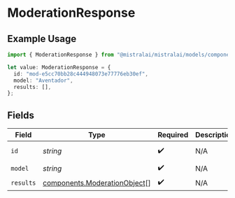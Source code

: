 # ModerationResponse

## Example Usage

```typescript
import { ModerationResponse } from "@mistralai/mistralai/models/components";

let value: ModerationResponse = {
  id: "mod-e5cc70bb28c444948073e77776eb30ef",
  model: "Aventador",
  results: [],
};
```

## Fields

| Field                                                                        | Type                                                                         | Required                                                                     | Description                                                                  | Example                                                                      |
| ---------------------------------------------------------------------------- | ---------------------------------------------------------------------------- | ---------------------------------------------------------------------------- | ---------------------------------------------------------------------------- | ---------------------------------------------------------------------------- |
| `id`                                                                         | *string*                                                                     | :heavy_check_mark:                                                           | N/A                                                                          | mod-e5cc70bb28c444948073e77776eb30ef                                         |
| `model`                                                                      | *string*                                                                     | :heavy_check_mark:                                                           | N/A                                                                          |                                                                              |
| `results`                                                                    | [components.ModerationObject](../../models/components/moderationobject.md)[] | :heavy_check_mark:                                                           | N/A                                                                          |                                                                              |